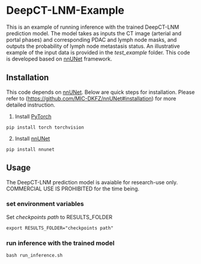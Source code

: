 # DeepCT-LNM-Example

This is an example of running inference with the trained DeepCT-LNM prediction model. The model takes as inputs the CT image (arterial and portal phases) and corresponding PDAC and lymph node masks, and outputs the probability of lymph node metastasis status. An illustrative example of the input data is provided in the *test_example* folder. This code is developed based on [nnUNet](https://github.com/MIC-DKFZ/nnUNet) framework.

## Installation
This code depends on [nnUNet](https://github.com/MIC-DKFZ/nnUNet). Below are quick steps for installation. Please refer to (https://github.com/MIC-DKFZ/nnUNet#installation) for more detailed instruction.

1) Install [PyTorch](https://pytorch.org/get-started/locally/) 

  ```pip install torch torchvision```
  
2) Install [nnUNet](https://github.com/MIC-DKFZ/nnUNet)

  ```pip install nnunet```
  
## Usage
The DeepCT-LNM prediction model is avaiable for research-use only. COMMERCIAL USE IS PROHIBITED for the time being. 

### set environment variables

Set *checkpoints path* to RESULTS_FOLDER

  ```export RESULTS_FOLDER="checkpoints path"```

### run inference with the trained model
  ```bash run_inference.sh```
  
 


